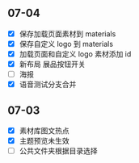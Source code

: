 ## 07-04

- [x] 保存加载页面素材到 materials
- [x] 保存自定义 logo 到 materials
- [x] 加载页面和自定义 logo 素材添加 id
- [x] 新布局 展品按钮开关
- [ ] 海报
- [x] 语音测试分支合并

## 07-03

- [x] 素材库图文热点
- [x] 主题预览未生效
- [ ] 公共文件夹根据目录选择